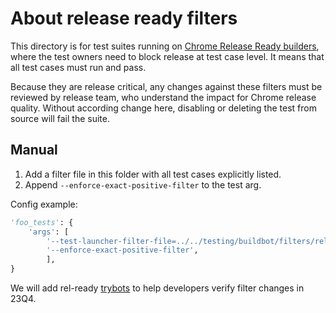 # About release ready filters

This directory is for test suites running on
[Chrome Release Ready builders](https://ci.chromium.org/p/chrome/g/chrome.release-ready/console),
where the test owners need to block release at test case level. It means that
all test cases must run and pass.

Because they are release critical, any changes against these filters must be
reviewed by release team, who understand the impact for Chrome release
quality. Without according change here, disabling or deleting the test from
source will fail the suite.

## Manual

1. Add a filter file in this folder with all test cases explicitly listed.
1. Append `--enforce-exact-positive-filter` to the test arg.

Config example:

```python
'foo_tests': {
    'args': [
        '--test-launcher-filter-file=../../testing/buildbot/filters/release_ready/YOUR FILTER',
        '--enforce-exact-positive-filter',
        ],
}
```

We will add rel-ready [trybots](https://crbug.com/1479548) to help developers
verify filter changes in 23Q4.
